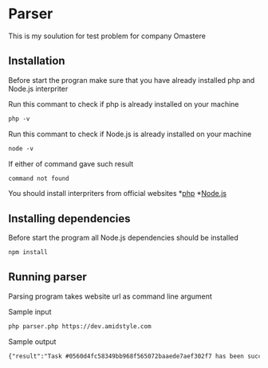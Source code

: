 Parser
=====
This is my soulution for test problem for company Omastere

Installation
---
Before start the progran make sure that you have already installed php and Node.js interpriter

Run this  commant to check if php is already installed on your machine
``` markdown
php -v
```
Run this  commant to check if Node.js is already installed on your machine
``` markdown
node -v
```

If either of command gave such result
``` markdown
command not found
```
You should install interpriters from official websites
 *[php](https://www.php.net/downloads.php)
 *[Node.js](https://nodejs.org/en/download/)
 
Installing dependencies
---
Before start the program all Node.js dependencies should be installed
``` markdown
npm install
```

Running parser
---
Parsing program takes website url as command line argument

Sample input
``` markdown
php parser.php https://dev.amidstyle.com
```

Sample output
``` markdown
{"result":"Task #0560d4fc58349bb968f565072baaede7aef302f7 has been succesfully completed.","score":0.9,"sign":"2cf441b7b0a788ceff723a646ad4e306"}
```